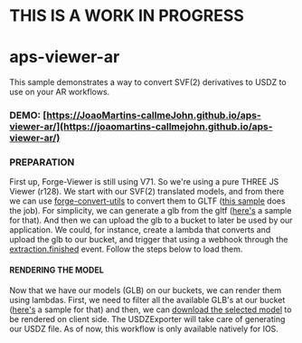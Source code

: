 # THIS IS A WORK IN PROGRESS

# aps-viewer-ar

This sample demonstrates a way to convert SVF(2) derivatives to USDZ to use on your AR workflows.

### DEMO: [https://JoaoMartins-callmeJohn.github.io/aps-viewer-ar/](https://joaomartins-callmejohn.github.io/aps-viewer-ar/)

### PREPARATION

First up, Forge-Viewer is still using V71. So we're using a pure THREE JS Viewer (r128).
We start with our SVF(2) translated models, and from there we can use [forge-convert-utils](https://github.com/petrbroz/forge-convert-utils) to convert them to GLTF ([this sample](https://github.com/petrbroz/forge-convert-utils/blob/develop/samples/remote-svf-to-gltf.js) does the job).
For simplicity, we can generate a glb from the gltf ([here's](https://gist.github.com/JoaoMartins-callmejohn/01930cd6d044d2c1a23ea932616ace7d#file-svf-to-gltf-to-glb-L39-L57) a sample for that).
And then we can upload the glb to a bucket to later be used by our application.
We could, for instance, create a lambda that converts and upload the glb to our bucket, and trigger that using a webhook through the [extraction.finished](https://aps.autodesk.com/en/docs/webhooks/v1/reference/events/extraction.finished/) event.
Follow the steps below to load them.

#### RENDERING THE MODEL

Now that we have our models (GLB) on our buckets, we can render them using lambdas.
First, we need to filter all the available GLB's at our bucket ([here's](https://gist.github.com/JoaoMartins-Callmejohn/01930cd6d044d2c1a23ea932616ace7d#file-svf-to-gltf-to-glb-L39-L57) a sample for that) and then, we can [download the selected model](https://gist.github.com/JoaoMartins-Callmejohn/4df75112e1dc3b3a68637919f10fd42a) to be rendered on client side.
The USDZExporter will take care of generating our USDZ file.
As of now, this workflow is only available natively for IOS.
